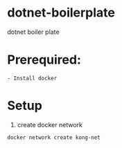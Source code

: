 # dotnet-boilerplate
dotnet boiler plate

# Prerequired:
    - Install docker
# Setup 
1. create docker network

```
docker network create kong-net
```